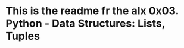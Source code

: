 This is the readme fr the alx 0x03. Python - Data Structures: Lists, Tuples
==================================================================================================
